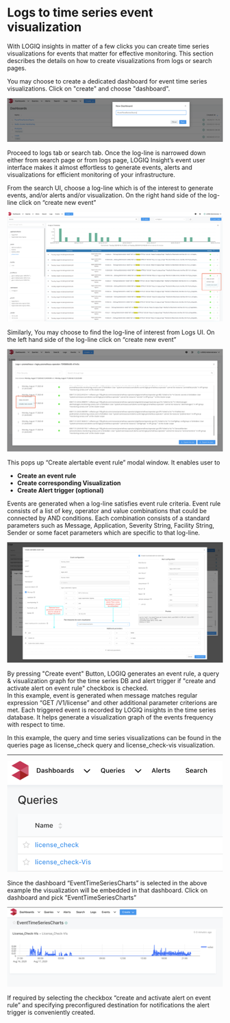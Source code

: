 # Logs to time series event visualization

With LOGIQ insights in matter of a few clicks you can create time series visualizations for events that matter for effective monitoring. This section describes the details on how to create visualizations from logs or search pages.

You may choose to create a dedicated dashboard for event time series visualizations. Click on "create" and choose "dashboard".

![](../.gitbook/assets/screen-shot-2020-08-17-at-2.57.36-pm.png)

Proceed to logs tab or search tab. Once the log-line is narrowed down either from search page or from logs page, LOGIQ Insight’s event user interface makes it almost effortless to generate events, alerts and visualizations for efficient monitoring of your infrastructure.

From the search UI, choose a log-line which is of the interest to generate events, and/or alerts and/or visualization. On the right hand side of the log-line click on “create new event”

![](../.gitbook/assets/screen-shot-2020-08-17-at-9.09.17-pm.png)

Similarly, You may choose to find the log-line of interest from Logs UI. On the left hand side of the log-line click on “create new event”

![](../.gitbook/assets/screen-shot-2020-08-17-at-2.26.03-pm.png)

This pops up “Create alertable event rule” modal window. It enables user to

* **Create an event rule**
* **Create corresponding Visualization**
* **Create Alert trigger \(optional\)**

Events are generated when a log-line satisfies event rule criteria. Event rule consists of a list of  key, operator and value combinations that could be connected by AND conditions. Each combination consists of a standard parameters such as Message, Application, Severity String, Facility String, Sender or some facet parameters which are specific to that log-line.

![Create alertable event rule modal window](../.gitbook/assets/screen-shot-2020-08-17-at-2.50.34-pm.png)

By pressing "Create event" Button, LOGIQ generates an event rule, a query & visualization graph for the time series DB and alert trigger if "create and activate alert on event rule" checkbox is checked.  
In this example, event is generated when message matches regular expression “GET /V1/license” and other additional parameter criterions are met. Each triggered event is recorded by LOGIQ insights in the time series database. It helps generate a visualization graph of the events frequency with respect to time. 

In this example, the query and time series visualizations can be found in the queries page as license\_check query and license\_check-vis visualization.  
****

![](../.gitbook/assets/screen-shot-2020-08-17-at-10.33.07-pm.png)

Since the dashboard “EventTimeSeriesCharts” is selected in the above example the visualization will be embedded in that dashboard. Click on dashboard and pick ”EventTimeSeriesCharts”

![Time series visualization](../.gitbook/assets/screen-shot-2020-08-17-at-2.58.55-pm.png)

If required by selecting the checkbox “create and activate alert on event rule” and specifying preconfigured destination for notifications the alert trigger is conveniently created.

